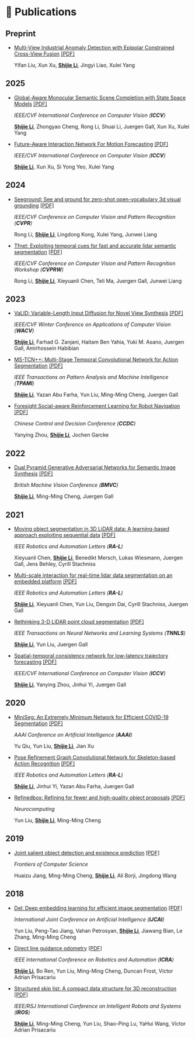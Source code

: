 <span id="publications"></span>

# 📝 Publications

## Preprint
- [Multi-View Industrial Anomaly Detection with Epipolar Constrained Cross-View Fusion](https://arxiv.org/pdf/2503.11088) [[PDF]](https://arxiv.org/pdf/2503.11088)  

  Yifan Liu, Xun Xu, **<u>Shijie Li</u>**, Jingyi Liao, Xulei Yang

## 2025
- [Global-Aware Monocular Semantic Scene Completion with State Space Models](https://arxiv.org/pdf/2503.06569) [[PDF]](https://arxiv.org/pdf/2503.06569)

  *IEEE/CVF International Conference on Computer Vision (**ICCV**)*
  
  **<u>Shijie Li</u>**, Zhongyao Cheng, Rong Li, Shuai Li, Juergen Gall, Xun Xu, Xulei Yang

- [Future-Aware Interaction Network For Motion Forecasting](https://arxiv.org/pdf/2503.06565) [[PDF]](https://arxiv.org/pdf/2503.06565) 

  *IEEE/CVF International Conference on Computer Vision (**ICCV**)*
  
  **<u>Shijie Li</u>**, Xun Xu, Si Yong Yeo, Xulei Yang

## 2024
- [Seeground: See and ground for zero-shot open-vocabulary 3d visual grounding](https://arxiv.org/pdf/2412.04383) [[PDF]](https://arxiv.org/pdf/2412.04383)  

  *IEEE/CVF Conference on Computer Vision and Pattern Recognition (**CVPR**)*
  
  Rong Li, **<u>Shijie Li</u>**, Lingdong Kong, Xulei Yang, Junwei Liang

- [Tfnet: Exploiting temporal cues for fast and accurate lidar semantic segmentation](https://arxiv.org/pdf/2309.07849) [[PDF]](https://arxiv.org/pdf/2309.07849)  

  *IEEE/CVF Conference on Computer Vision and Pattern Recognition Workshop (**CVPRW**)*
  
  Rong Li, **<u>Shijie Li</u>**, Xieyuanli Chen, Teli Ma, Juergen Gall, Junwei Liang

## 2023
- [VaLID: Variable-Length Input Diffusion for Novel View Synthesis](https://arxiv.org/pdf/2312.08892) [[PDF]](https://arxiv.org/pdf/2312.08892)  

  *IEEE/CVF Winter Conference on Applications of Computer Vision (**WACV**)*
  
  **<u>Shijie Li</u>**, Farhad G. Zanjani, Haitam Ben Yahia, Yuki M. Asano, Juergen Gall, Amirhossein Habibian

- [MS-TCN++: Multi-Stage Temporal Convolutional Network for Action Segmentation](https://arxiv.org/pdf/2006.09220) [[PDF]](https://arxiv.org/pdf/2006.09220) 

  *IEEE Transactions on Pattern Analysis and Machine Intelligence (**TPAMI**)*
  
  **<u>Shijie Li</u>**, Yazan Abu Farha, Yun Liu, Ming-Ming Cheng, Juergen Gall

- [Foresight Social-aware Reinforcement Learning for Robot Navigation](https://arxiv.org/pdf/2105.13409) [[PDF]](https://arxiv.org/pdf/2105.13409)  

  *Chinese Control and Decision Conference (**CCDC**)*
  
  Yanying Zhou, **<u>Shijie Li</u>**, Jochen Garcke

## 2022
- [Dual Pyramid Generative Adversarial Networks for Semantic Image Synthesis](https://arxiv.org/pdf/2210.04085) [[PDF]](https://arxiv.org/pdf/2210.04085)  

  *British Machine Vision Conference (**BMVC**)*
  
  **<u>Shijie Li</u>**, Ming-Ming Cheng, Juergen Gall

## 2021
- [Moving object segmentation in 3D LiDAR data: A learning-based approach exploiting sequential data](https://arxiv.org/pdf/2105.08971) [[PDF]](https://arxiv.org/pdf/2105.08971)  

  *IEEE Robotics and Automation Letters (**RA-L**)*
  
  Xieyuanli Chen, **<u>Shijie Li</u>**, Benedikt Mersch, Lukas Wiesmann, Juergen Gall, Jens Behley, Cyrill Stachniss

- [Multi-scale interaction for real-time lidar data segmentation on an embedded platform](https://arxiv.org/pdf/2008.09162) [[PDF]](https://arxiv.org/pdf/2008.09162)  

  *IEEE Robotics and Automation Letters (**RA-L**)*
  
  **<u>Shijie Li</u>**, Xieyuanli Chen, Yun Liu, Dengxin Dai, Cyrill Stachniss, Juergen Gall

- [Rethinking 3-D LiDAR point cloud segmentation](https://arxiv.org/pdf/2008.03928) [[PDF]](https://arxiv.org/pdf/2008.03928)  

  *IEEE Transactions on Neural Networks and Learning Systems (**TNNLS**)*
  
  **<u>Shijie Li</u>**, Yun Liu, Juergen Gall

- [Spatial-temporal consistency network for low-latency trajectory forecasting](https://openaccess.thecvf.com/content/ICCV2021/papers/Li_Spatial-Temporal_Consistency_Network_for_Low-Latency_Trajectory_Forecasting_ICCV_2021_paper.pdf) [[PDF]](https://openaccess.thecvf.com/content/ICCV2021/papers/Li_Spatial-Temporal_Consistency_Network_for_Low-Latency_Trajectory_Forecasting_ICCV_2021_paper.pdf)  

  *IEEE/CVF International Conference on Computer Vision (**ICCV**)*
  
  **<u>Shijie Li</u>**, Yanying Zhou, Jinhui Yi, Juergen Gall

## 2020
- [MiniSeg: An Extremely Minimum Network for Efficient COVID-19 Segmentation](https://arxiv.org/pdf/2004.09750) [[PDF]](https://arxiv.org/pdf/2004.09750)  

  *AAAI Conference on Artificial Intelligence (**AAAI**)*
  
  Yu Qiu, Yun Liu, **<u>Shijie Li</u>**, Jian Xu

- [Pose Refinement Graph Convolutional Network for Skeleton-based Action Recognition](https://arxiv.org/pdf/2010.07367) [[PDF]](https://arxiv.org/pdf/2010.07367)  

  *IEEE Robotics and Automation Letters (**RA-L**)*
  
  **<u>Shijie Li</u>**, Jinhui Yi, Yazan Abu Farha, Juergen Gall

- [Refinedbox: Refining for fewer and high-quality object proposals](https://www.sciencedirect.com/science/article/abs/pii/S0925231220305816) [[PDF]](https://mftp.mmcheng.net/Papers/20NeucomRefinedBoxes.pdf)  

  *Neurocomputing*
  
  Yun Liu, **<u>Shijie Li</u>**, Ming-Ming Cheng

## 2019
- [Joint salient object detection and existence prediction](https://mftp.mmcheng.net/Papers/JointSalExist.pdf) [[PDF]](https://mftp.mmcheng.net/Papers/JointSalExist.pdf)  

  *Frontiers of Computer Science*
  
  Huaizu Jiang, Ming-Ming Cheng, **<u>Shijie Li</u>**, Ali Borji, Jingdong Wang

## 2018
- [Del: Deep embedding learning for efficient image segmentation](https://www.ijcai.org/proceedings/2018/0120.pdf) [[PDF]](https://www.ijcai.org/proceedings/2018/0120.pdf)  

  *International Joint Conference on Artificial Intelligence (**IJCAI**)*
  
  Yun Liu, Peng-Tao Jiang, Vahan Petrosyan, **<u>Shijie Li</u>**, Jiawang Bian, Le Zhang, Ming-Ming Cheng

- [Direct line guidance odometry](https://www.robots.ox.ac.uk/~lav/Papers/li_etal_icra2018/li_etal_icra2018.pdf) [[PDF]](https://www.robots.ox.ac.uk/~lav/Papers/li_etal_icra2018/li_etal_icra2018.pdf)  

  *IEEE International Conference on Robotics and Automation (**ICRA**)*
  
  **<u>Shijie Li</u>**, Bo Ren, Yun Liu, Ming-Ming Cheng, Duncan Frost, Victor Adrian Prisacariu

- [Structured skip list: A compact data structure for 3D reconstruction](https://ora.ox.ac.uk/objects/uuid:75d46621-7ccd-486b-808a-1b772a39b164/files/m6e5ebcdc74b5c966cf2d4c94bcc179f0) [[PDF]](https://ora.ox.ac.uk/objects/uuid:75d46621-7ccd-486b-808a-1b772a39b164/files/m6e5ebcdc74b5c966cf2d4c94bcc179f0)  

  *IEEE/RSJ International Conference on Intelligent Robots and Systems (**IROS**)*
  
  **<u>Shijie Li</u>**, Ming-Ming Cheng, Yun Liu, Shao-Ping Lu, YaHui Wang, Victor Adrian Prisacariu
